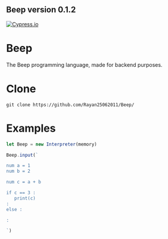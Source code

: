## Beep version 0.1.2

[![Cypress.io](https://img.shields.io/badge/tested%20with-Cypress-04C38E.svg)](https://www.cypress.io/)

# Beep
The Beep programming language, made for backend purposes.

# Clone
```
git clone https://github.com/Rayan25062011/Beep/
```


# Examples

```javascript
let Beep = new Interpreter(memory)

Beep.input(`

num a = 1
num b = 2

num c = a + b

if c == 3 :
   print(c)
:
else :

:

`)

```
